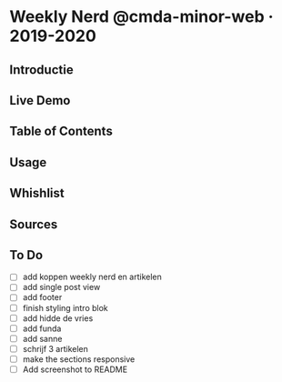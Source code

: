 # Weekly Nerd @cmda-minor-web · 2019-2020

## Introductie

## Live Demo

## Table of Contents

## Usage

## Whishlist

## Sources

## To Do

- [ ] add koppen weekly nerd en artikelen
- [ ] add single post view
- [ ] add footer
- [ ] finish styling intro blok
- [ ] add hidde de vries
- [ ] add funda
- [ ] add sanne
- [ ] schrijf 3 artikelen
- [ ] make the sections responsive
- [ ] Add screenshot to README
